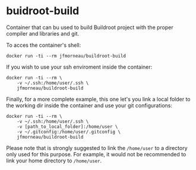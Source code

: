 # buidroot-build

Container that can bu used to build Buildroot project with the proper compiler and libraries and git.

To acces the container's shell:

```
docker run -ti --rm jfmorneau/buildroot-build
```

If you wish to use your ssh enviroment inside the container:

```
docker run -ti --rm \
    -v ~/.ssh:/home/user/.ssh \
    jfmorneau/buildroot-build
```

Finally, for a more complete example, this one let's you link a local folder to the working
dir inside the container and use your git configurations:

```
docker run -ti --rm \
    -v ~/.ssh:/home/user/.ssh \
    -v [path_to_local_folder]:/home/user \
    -v ~/.gitconfig:/home/user/.gitconfig \
    jfmorneau/buildroot-build
```

Please note that is strongly suggested to link the `/home/user` to a directory
only used for this purpose. For example, it would not be recommended to link your
home directory to `/home/user`.
